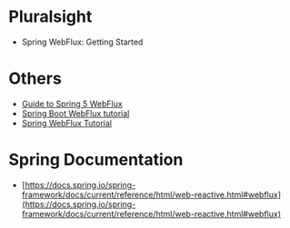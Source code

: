 # Pluralsight
* Spring WebFlux: Getting Started

# Others
* [Guide to Spring 5 WebFlux](https://www.baeldung.com/spring-webflux)
* [Spring Boot WebFlux tutorial](https://zetcode.com/springboot/webflux/)
* [Spring WebFlux Tutorial](https://howtodoinjava.com/spring-webflux/spring-webflux-tutorial/)

# Spring Documentation
* [https://docs.spring.io/spring-framework/docs/current/reference/html/web-reactive.html#webflux](https://docs.spring.io/spring-framework/docs/current/reference/html/web-reactive.html#webflux)